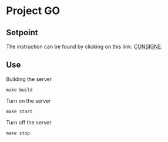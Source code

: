 # Project GO
 
## Setpoint

The instruction can be found by clicking on this link: [CONSIGNE](https://github.com/mehdou92/vote-app-vuejs/api/blob/master/CONSIGNE.md).


## Use

Building the server
```
make build
```

Turn on the server
```
make start
```

Turn off the server
```
make stop
```